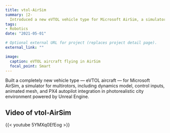 ```yaml
---
title: vtol-AirSim
summary: |2-
  Introduced a new eVTOL vehicle type for Microsoft AirSim, a simulator for multirotors, including dynamics model, control inputs, animated mesh, and PX4 autopilot integration in a realistic city environment powered by Unreal Engine.
tags:
- Robotics
date: "2021-05-01"

# Optional external URL for project (replaces project detail page).
external_link: ""

image:
  caption: eVTOL aircraft flying in AirSim
  focal_point: Smart
---
```

Built a completely new vehicle type — eVTOL aircraft — for Microsoft AirSim, a simulator for multirotors, including dynamics model, control inputs, animated mesh, and PX4 autopilot integration in photorealistic city environment powered by Unreal Engine.

## Video of vtol-AirSim

{{< youtube 5YMXq0EfEog >}}
